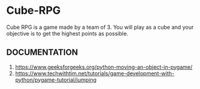 # Cube-RPG <br/>
Cube RPG is a game made by a team of 3. You will play as a cube and your objective is to get the highest points as possible.
## DOCUMENTATION<br/>
1. https://www.geeksforgeeks.org/python-moving-an-object-in-pygame/
2. https://www.techwithtim.net/tutorials/game-development-with-python/pygame-tutorial/jumping
